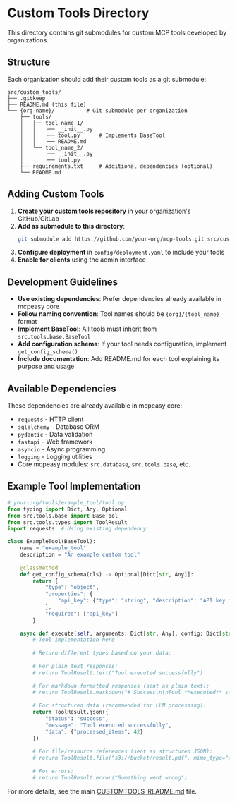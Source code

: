# Custom Tools Directory

This directory contains git submodules for custom MCP tools developed by organizations.

## Structure

Each organization should add their custom tools as a git submodule:

```
src/custom_tools/
├── .gitkeep
├── README.md (this file)
└── {org-name}/          # Git submodule per organization
    ├── tools/
    │   ├── tool_name_1/
    │   │   ├── __init__.py
    │   │   ├── tool.py      # Implements BaseTool
    │   │   └── README.md
    │   └── tool_name_2/
    │       ├── __init__.py
    │       └── tool.py
    ├── requirements.txt     # Additional dependencies (optional)
    └── README.md
```

## Adding Custom Tools

1. **Create your custom tools repository** in your organization's GitHub/GitLab
2. **Add as submodule to this directory**:
   ```bash
   git submodule add https://github.com/your-org/mcp-tools.git src/custom_tools/your-org
   ```
3. **Configure deployment** in `config/deployment.yaml` to include your tools
4. **Enable for clients** using the admin interface

## Development Guidelines

- **Use existing dependencies**: Prefer dependencies already available in mcpeasy core
- **Follow naming convention**: Tool names should be `{org}/{tool_name}` format
- **Implement BaseTool**: All tools must inherit from `src.tools.base.BaseTool`
- **Add configuration schema**: If your tool needs configuration, implement `get_config_schema()`
- **Include documentation**: Add README.md for each tool explaining its purpose and usage

## Available Dependencies

These dependencies are already available in mcpeasy core:
- `requests` - HTTP client
- `sqlalchemy` - Database ORM  
- `pydantic` - Data validation
- `fastapi` - Web framework
- `asyncio` - Async programming
- `logging` - Logging utilities
- Core mcpeasy modules: `src.database`, `src.tools.base`, etc.

## Example Tool Implementation

```python
# your-org/tools/example_tool/tool.py
from typing import Dict, Any, Optional
from src.tools.base import BaseTool
from src.tools.types import ToolResult
import requests  # Using existing dependency

class ExampleTool(BaseTool):
    name = "example_tool"
    description = "An example custom tool"
    
    @classmethod
    def get_config_schema(cls) -> Optional[Dict[str, Any]]:
        return {
            "type": "object",
            "properties": {
                "api_key": {"type": "string", "description": "API key for service"}
            },
            "required": ["api_key"]
        }
    
    async def execute(self, arguments: Dict[str, Any], config: Dict[str, Any] = None) -> ToolResult:
        # Tool implementation here
        
        # Return different types based on your data:
        
        # For plain text responses:
        # return ToolResult.text("Tool executed successfully")
        
        # For markdown-formatted responses (sent as plain text):
        # return ToolResult.markdown("# Success\n\nTool **executed** successfully")
        
        # For structured data (recommended for LLM processing):
        return ToolResult.json({
            "status": "success",
            "message": "Tool executed successfully",
            "data": {"processed_items": 42}
        })
        
        # For file/resource references (sent as structured JSON):
        # return ToolResult.file("s3://bucket/result.pdf", mime_type="application/pdf")
        
        # For errors:
        # return ToolResult.error("Something went wrong")
```

For more details, see the main [CUSTOMTOOLS_README.md](../../CUSTOMTOOLS_README.md) file.